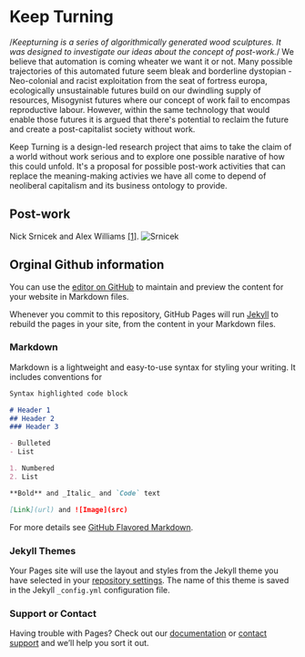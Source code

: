 # Keep Turning
/*Keepturning is a series of algorithmically generated wood sculptures. It was designed to investigate our ideas about the concept of post-work.*/ 
We believe that automation is coming wheater we want it or not. Many possible trajectories of this automated future seem bleak and borderline dystopian - Neo-colonial and racist exploitation from the seat of fortress europa, ecologically unsustainable futures build on our dwindling supply of resources, Misogynist futures where our concept of work fail to encompas reproductive labour. However, within the same technology that would enable those futures it is argued that there's potential to reclaim the future and create a post-capitalist society without work.  

Keep Turning is a design-led research project that aims to take the claim of a world without work serious and to explore one possible narative of how this could unfold. It's a proposal for possible post-work activities that can replace the meaning-making activies we have all come to depend of neoliberal capitalism and its business ontology to provide. 

## Post-work
Nick Srnicek and Alex Williams [[1]](/references/Srnicek-Williams_Inventing_the_Future.pdf).
![Srnicek](/images/srnicek.png)

## Orginal Github information
You can use the [editor on GitHub](https://github.com/sandahlchristensen/Keep-Turning/edit/master/README.md) to maintain and preview the content for your website in Markdown files.

Whenever you commit to this repository, GitHub Pages will run [Jekyll](https://jekyllrb.com/) to rebuild the pages in your site, from the content in your Markdown files.

### Markdown

Markdown is a lightweight and easy-to-use syntax for styling your writing. It includes conventions for

```markdown
Syntax highlighted code block

# Header 1
## Header 2
### Header 3

- Bulleted
- List

1. Numbered
2. List

**Bold** and _Italic_ and `Code` text

[Link](url) and ![Image](src)
```

For more details see [GitHub Flavored Markdown](https://guides.github.com/features/mastering-markdown/).

### Jekyll Themes

Your Pages site will use the layout and styles from the Jekyll theme you have selected in your [repository settings](https://github.com/sandahlchristensen/Keep-Turning/settings). The name of this theme is saved in the Jekyll `_config.yml` configuration file.

### Support or Contact

Having trouble with Pages? Check out our [documentation](https://help.github.com/categories/github-pages-basics/) or [contact support](https://github.com/contact) and we’ll help you sort it out.

